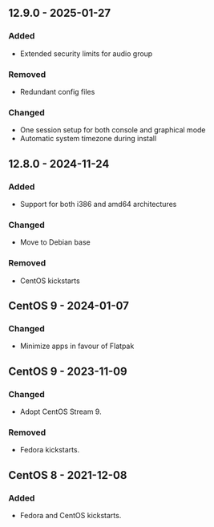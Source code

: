 ## 12.9.0 - 2025-01-27
### Added
- Extended security limits for audio group
### Removed
- Redundant config files
### Changed
- One session setup for both console and graphical mode
- Automatic system timezone during install

## 12.8.0 - 2024-11-24
### Added
- Support for both i386 and amd64 architectures
### Changed
- Move to Debian base
### Removed
- CentOS kickstarts

## CentOS 9 - 2024-01-07
### Changed
- Minimize apps in favour of Flatpak

## CentOS 9 - 2023-11-09
### Changed
- Adopt CentOS Stream 9.
### Removed
- Fedora kickstarts.

## CentOS 8 - 2021-12-08
### Added
- Fedora and CentOS kickstarts.
